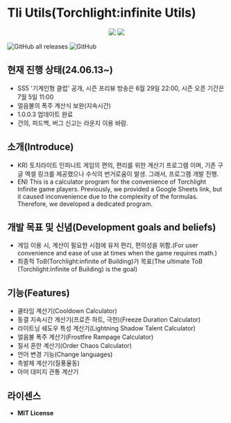 # Tli Utils(Torchlight:infinite Utils)
<div align="center">
   <img src="https://img.shields.io/badge/c%23-%23239120.svg?style=for-the-badge&logo=csharp&logoColor=white" />
   <a href="https://hits.seeyoufarm.com"><img src="https://hits.seeyoufarm.com/api/count/incr/badge.svg?url=https%3A%2F%2Fgithub.com%2Fnextkaki%2FTli-Utils&count_bg=%2379C83D&title_bg=%23555555&icon=&icon_color=%23E7E7E7&title=hits&edge_flat=false"/></a>
</div>

![GitHub all releases](https://img.shields.io/github/downloads/nextkaki/Tli-Utils/total.svg)
![GitHub](https://img.shields.io/github/license/nextkaki/Tli-Utils.svg)

## 현재 진행 상태(24.06.13~)
- SS5 '기계인형 클럽' 공개, 시즌 프리뷰 방송은 6월 29일 22:00, 시즌 오픈 기간은 7월 5일 11:00
- 얼음불의 폭주 계산식 보완(지속시간)
- 1.0.0.3 업데이트 완료
- 건의, 피드백, 버그 신고는 라운지 이용 바람.

## 소개(Introduce)
- KR) 토치라이트 인피니트 게임의 편의, 편리를 위한 계산기 프로그램 이며, 기존 구글 엑셀 링크를 제공했으나 수식의 번거로움이 발생. 그래서, 프로그램 개발 진행.
- EN) This is a calculator program for the convenience of Torchlight Infinite game players. Previously, we provided a Google Sheets link, but it caused inconvenience due to the complexity of the formulas. Therefore, we developed a dedicated program.


## 개발 목표 및 신념(Development goals and beliefs)
- 게임 이용 시, 계산이 필요한 시점에 유저 편리, 편의성을 위함.(For user convenience and ease of use at times when the game requires math.)
- 최종적 ToB(Torchlight:infinite of Building)가 목표(The ultimate ToB (Torchlight:infinite of Building) is the goal)

## 기능(Features)
- 쿨타임 계산기(Cooldown Calculator)
- 동결 지속시간 계산기(프로즌 하트, 극한)(Freeze Duration Calculator)
- 라이트닝 쉐도우 특성 계산기(Lightning Shadow Talent Calculator)
- 얼음불 폭주 계산기(Frostfire Rampage Calculator)
- 질서 혼란 계산기(Order Chaos Calculator)
- 언어 변경 기능(Change languages)
- 촉발체 계산기(질풍율동)
- 아머 대미지 관통 계산기

## 라이센스
- **MIT License**
